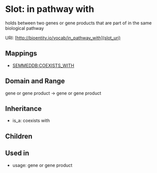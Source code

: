# Slot: in pathway with


holds between two genes or gene products that are part of in the same biological pathway

URI: [http://bioentity.io/vocab/in_pathway_with](slot_uri)
## Mappings

 * [SEMMEDDB:COEXISTS_WITH](http://purl.obolibrary.org/obo/SEMMEDDB_COEXISTS_WITH)
## Domain and Range

gene or gene product -> gene or gene product
## Inheritance

 *  is_a: coexists with
## Children

## Used in

 *  usage: gene or gene product

